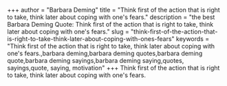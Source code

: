 +++
author = "Barbara Deming"
title = "Think first of the action that is right to take, think later about coping with one's fears."
description = "the best Barbara Deming Quote: Think first of the action that is right to take, think later about coping with one's fears."
slug = "think-first-of-the-action-that-is-right-to-take-think-later-about-coping-with-ones-fears"
keywords = "Think first of the action that is right to take, think later about coping with one's fears.,barbara deming,barbara deming quotes,barbara deming quote,barbara deming sayings,barbara deming saying,quotes, sayings,quote, saying, motivation"
+++
Think first of the action that is right to take, think later about coping with one's fears.

